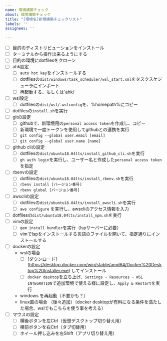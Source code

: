 ```yaml
---
name: 環境構築チェック
about: 環境構築チェック
title: "[環境名]新規構築チェックリスト"
labels: ''
assignees: ''

---
```


- [ ] 目的のディストリビューションをインストール
- [ ] ターミナルから操作出来るようにする
- [ ] 目的の環境にdotfilesをクローン
- [ ] ahk設定
  - [ ] `auto hot key`をインストールする
  - [ ] dotfilesの`dist/windows/task_scheduler/wsl_start.xml`をタスクスケジューラにインポート
  - [ ] 再起動する、もしくは`ahk/
- [ ] wsl設定
  - [ ] dotfilesの`dist/wsl/.wslconfig`を、%homepath%にコピー
- [ ] dotfilesの`install.sh`を実行
- [ ] gitの設定
  - [ ] githubで、新環境用の`personal access token`を作成し、コピー
  - [ ] 新環境で一度トークンを使用してgithubとの連携を実行
  - [ ] `git config --global user.email [email]`
  - [ ] `git config --global user.name [name]`
- [ ] github cliの設定
  - [ ] dotfilesの`dist/ubuntu18.04lts/install_github_cli.sh`を実行
  - [ ] `gh auth login`を実行し、ユーザー名と作成した`personal access token`を指定
- [ ] rbenvの設定
  - [ ] dotfilesの`dist/ubuntu18.04lts/install_rbenv.sh`を実行
  - [ ] `rbenv install [バージョン番号]`
  - [ ] `rbenv global [バージョン番号]`
- [ ] awscliの設定
  - [ ] dotfilesの`dist/ubuntu18.04lts/install_awscli.sh`を実行
  - [ ] `aws configure` を実行し、awscliのアクセス情報を入力
- [ ] dotfilesの`dist/ubuntu18.04lts/install_npm.sh`を実行
- [ ] vimの設定
  - [ ] `gem install bundler`を実行（lspサーバーに必要）
  - [ ] vimでlspをインストールする言語のファイルを開いて、指定通りにインストールする
- [ ] dockerの設定
  - wslの場合
    - [ ] [ダウンロード] (https://desktop.docker.com/win/stable/amd64/Docker%20Desktop%20Installer.exe) してインストール
    - [ ] `docker desktop`を立ち上げ、`Settings - Resources - WSL INTEGRATION`で追加環境で使える様に設定し、`Apply & Restart`を実行
  - windows を再起動（不要かも？）
  - linux直の場合 （後々追加）（docker desktopが有料になる条件を満たした場合、wslでもこちらを使う事を考える）
- [ ] マウスの設定
  - [ ] 横後ボタンを左Ctrl（仮想デスクトップ切り替え用）
  - [ ] 横前ボタンを右Ctrl（タブ切替用）
  - [ ] ホイール押し込みを左Shift（アプリ切り替え用）
